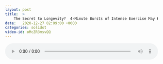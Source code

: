 ```yaml
---
layout: post
title:  >
    The Secret to Longevity?  4-Minute Bursts of Intense Exercise May Help
date:   2020-12-27 02:09:00 +0000
categories: solidot
video-id: oMcZR3msvQQ
---
```


<audio src="/assets/337d2b8ce6b0625010ac7cd46db58213.mp3" style="width: 100%;" controls></audio>

